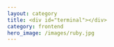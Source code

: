 ```yaml
---
layout: category
title: <div id="terminal"></div>
category: frontend
hero_image: /images/ruby.jpg
---
```

